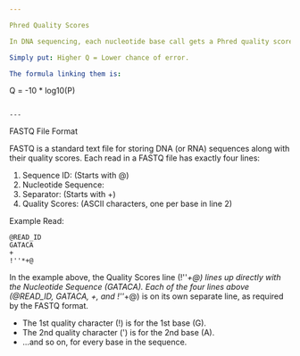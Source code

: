 ```yaml
---

Phred Quality Scores

In DNA sequencing, each nucleotide base call gets a Phred quality score (Q). This score tells us the estimated probability (P) that the base call is wrong.

Simply put: Higher Q = Lower chance of error.

The formula linking them is:
```
Q = -10 * log10(P)
```

---
```


FASTQ File Format

FASTQ is a standard text file for storing DNA (or RNA) sequences along with their quality scores. Each read in a FASTQ file has exactly four lines:

1. Sequence ID: (Starts with @)
2. Nucleotide Sequence:
3. Separator: (Starts with +)
4. Quality Scores: (ASCII characters, one per base in line 2)

Example Read:
```
@READ_ID
GATACA
+
!''*+@
```

In the example above, the Quality Scores line (!''*+@) lines up directly with the Nucleotide Sequence (GATACA). Each of the four lines above (@READ_ID, GATACA, +, and !''*+@) is on its own separate line, as required by the FASTQ format.

- The 1st quality character (!) is for the 1st base (G).
- The 2nd quality character (') is for the 2nd base (A).
- ...and so on, for every base in the sequence.